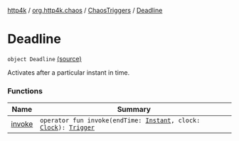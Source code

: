 [http4k](../../../index.md) / [org.http4k.chaos](../../index.md) / [ChaosTriggers](../index.md) / [Deadline](./index.md)

# Deadline

`object Deadline` [(source)](https://github.com/http4k/http4k/blob/master/http4k-testing-chaos/src/main/kotlin/org/http4k/chaos/ChaosTriggers.kt#L92)

Activates after a particular instant in time.

### Functions

| Name | Summary |
|---|---|
| [invoke](invoke.md) | `operator fun invoke(endTime: `[`Instant`](https://docs.oracle.com/javase/9/docs/api/java/time/Instant.html)`, clock: `[`Clock`](https://docs.oracle.com/javase/9/docs/api/java/time/Clock.html)`): `[`Trigger`](../../-trigger.md) |

